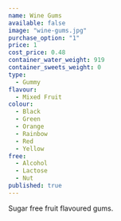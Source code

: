 ```yaml
---
name: Wine Gums
available: false
image: "wine-gums.jpg"
purchase_option: "1"
price: 1
cost_price: 0.48
container_water_weight: 919
container_sweets_weight: 0
type: 
  - Gummy
flavour: 
  - Mixed Fruit
colour: 
  - Black
  - Green
  - Orange
  - Rainbow
  - Red
  - Yellow
free: 
  - Alcohol
  - Lactose
  - Nut
published: true
---
```

Sugar free fruit flavoured gums.